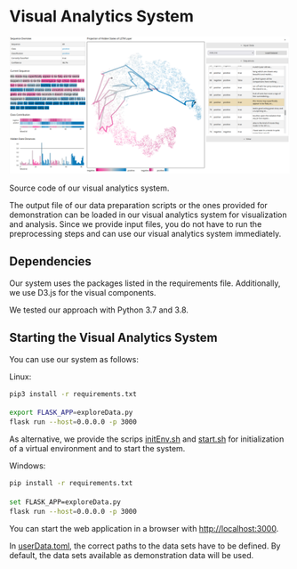 # Visual Analytics System

![Screenshot of application](../app.png?raw=true)

Source code of our visual analytics system.

The output file of our data preparation scripts or the ones provided for demonstration can be loaded in our visual analytics system for visualization and analysis.
Since we provide input files, you do not have to run the preprocessing steps and can use our visual analytics system immediately.

## Dependencies

Our system uses the packages listed in the requirements file.
Additionally, we use D3.js for the visual components.

We tested our approach with Python 3.7 and 3.8.

## Starting the Visual Analytics System

You can use our system as follows:

Linux:
```bash
pip3 install -r requirements.txt

export FLASK_APP=exploreData.py
flask run --host=0.0.0.0 -p 3000
```
As alternative, we provide the scrips [initEnv.sh](initEnv.sh) and [start.sh](start.sh) for initialization of a virtual environment and to start the system.

Windows:

```bash
pip install -r requirements.txt

set FLASK_APP=exploreData.py
flask run --host=0.0.0.0 -p 3000
```

You can start the web application in a browser with [http://localhost:3000](http://localhost:3000).

In [userData.toml](userData.toml), the correct paths to the data sets have to be defined. By default, the data sets available as demonstration data will be used.
